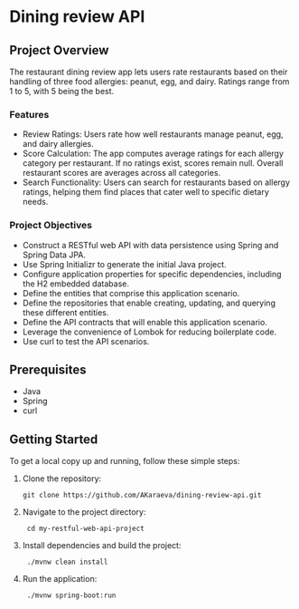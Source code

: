 # Dining review API




  ## Project Overview

The restaurant dining review app lets users rate restaurants based on their handling of three food allergies: peanut, egg, and dairy. Ratings range from 1 to 5, with 5 being the best.

### Features

- Review Ratings: Users rate how well restaurants manage peanut, egg, and dairy allergies.
-  Score Calculation: The app computes average ratings for each allergy category per restaurant. If no ratings exist, scores remain null. Overall restaurant scores are averages across all categories.
- Search Functionality: Users can search for restaurants based on allergy ratings, helping them find places that cater well to specific dietary needs.

  
### Project Objectives

  - Construct a RESTful web API with data persistence using Spring and Spring Data JPA.
  - Use Spring Initializr to generate the initial Java project.
  - Configure application properties for specific dependencies, including the H2 embedded database.
  - Define the entities that comprise this application scenario.
  - Define the repositories that enable creating, updating, and querying these different entities.
  - Define the API contracts that will enable this application scenario.
  - Leverage the convenience of Lombok for reducing boilerplate code.
  - Use curl to test the API scenarios.

## Prerequisites

  - Java
  - Spring
  - curl

## Getting Started

To get a local copy up and running, follow these simple steps:

 1. Clone the repository:

    

        git clone https://github.com/AKaraeva/dining-review-api.git

2. Navigate to the project directory:


        cd my-restful-web-api-project

3. Install dependencies and build the project:



        ./mvnw clean install

4. Run the application:


        ./mvnw spring-boot:run
